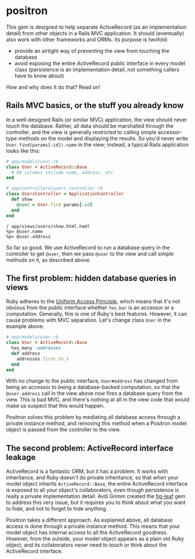 positron
========

This gem is designed to help separate ActiveRecord (as an implementation detail) from other objects in a Rails MVC application. It should (eventually) also work with other frameworks and ORMs. Its purpose is twofold:
* provide an airtight way of preventing the view from touching the database
* avoid exposing the entire ActiveRecord public interface in every model class (persistence is an implementation detail, not something callers have to know about)

How and why does it do that? Read on!

## Rails MVC basics, or the stuff you already know

In a well-designed Rails (or similar MVC) application, the view should never touch the database. Rather, all data should be marshalled through the controller, and the view is generally restricted to calling simple accessor-type methods on the model and displaying the results. So you'd never write `User.find(params[:id]).name` in the view; instead, a typical Rails application looks like this:

```ruby
# app/models/user.rb
class User < ActiveRecord::Base
  # DB columns include name, address, etc.
end
```

```ruby
# app/controllers/users_controller.rb
class UsersController < ApplicationController
  def show
    @user = User.find params[:id]
  end
end
```

```haml
/ app/views/users/show.html.haml
%p= @user.name
%p= @user.address
```

So far so good. We use ActiveRecord to run a database query in the controller to get `@user`, then we pass `@user` to the view and call simple methods on it, as described above.

## The first problem: hidden database queries in views

Ruby adheres to the [Uniform Access Principle](http://en.wikipedia.org/wiki/Uniform_access_principle), which means that it's not obvious from the public interface whether `foo.bar` is an accessor or a computation. Generally, this is one of Ruby's best features. However, it can cause problems with MVC separation. Let's change class `User` in the example above:
```ruby
# app/models/user.rb
class User < ActiveRecord::Base
  has_many :addresses
  def address
    addresses.first.to_s
  end
end
```
With no change to the public interface, `User#address` has changed from being an accessor to being a database-backed computation, so that the `@user.address` call in the view above now fires a database query from the view. This is bad MVC, and there's nothing at all in the view code that would make us suspect that this would happen.

Positron solves this problem by mediating all database access through a private instance method, and removing this method when a Positron model object is passed from the controller to the view.

## The second problem: ActiveRecord interface leakage

ActiveRecord is a fantastic ORM, but it has a problem. It works with inheritance, and Ruby doesn't do private inheritance, so that when your model object inherits `ActiveRecord::Base`, the entire ActiveRecord interface is exposed to all your object's collaborators, even though persistence is really a private implementation detail. Avdi Grimm created the [fig-leaf](https://github.com/objects-on-rails/fig-leaf) gem to address this very issue, but it requires you to think about what you want to hide, and not to forget to hide anything.

Positron takes a different approach. As explained above, all database access is done through a private instance method. This means that your model object has internal access to all the ActiveRecord goodness. However, from the outside, your model object appears as a plain old Ruby object, and its collaborators never need to touch or think about the ActiveRecord interface.